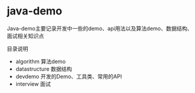# java-demo

Java-demo主要记录开发中一些的demo、api用法以及算法demo、数据结构、面试相关知识点

目录说明
- algorithm 算法demo
- datastructure 数据结构
- devdemo 开发的Demo、工具类、常用的API
- interview 面试